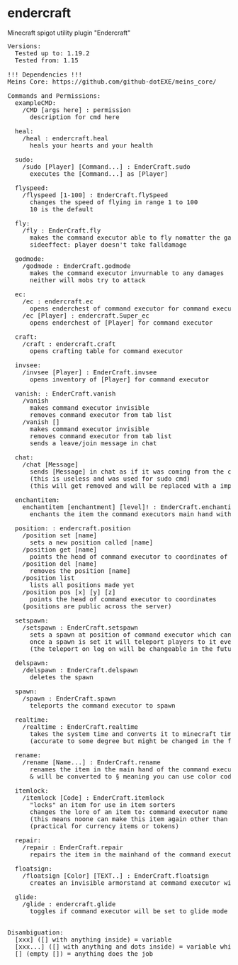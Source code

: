 # endercraft
Minecraft spigot utility plugin "Endercraft"
<pre>
Versions:
  Tested up to: 1.19.2
  Tested from: 1.15

!!! Dependencies !!!
Meins Core: https://github.com/github-dotEXE/meins_core/

Commands and Permissions:
  exampleCMD:
    /CMD [args here] : permission
      description for cmd here
    
  heal:
    /heal : endercraft.heal
      heals your hearts and your health
    
  sudo:
    /sudo [Player] [Command...] : EnderCraft.sudo
      executes the [Command...] as [Player]
    
  flyspeed:
    /flyspeed [1-100] : EnderCraft.flySpeed
      changes the speed of flying in range 1 to 100
      10 is the default
    
  fly:
    /fly : EnderCraft.fly
      makes the command executor able to fly nomatter the gamemode
      sideeffect: player doesn't take falldamage
    
  godmode:
    /godmode : EnderCraft.godmode
      makes the command executor invurnable to any damages
      neither will mobs try to attack
    
  ec:
    /ec : endercraft.ec
      opens enderchest of command executor for command executor
    /ec [Player] : endercraft.Super_ec
      opens enderchest of [Player] for command executor
    
  craft:
    /craft : endercraft.craft
      opens crafting table for command executor
    
  invsee:
    /invsee [Player] : EnderCraft.invsee
      opens inventory of [Player] for command executor
    
  vanish: : EnderCraft.vanish
    /vanish
      makes command executor invisible 
      removes command executor from tab list
    /vanish []
      makes command executor invisible 
      removes command executor from tab list
      sends a leave/join message in chat
    
  chat:
    /chat [Message]
      sends [Message] in chat as if it was coming from the command executor
      (this is useless and was used for sudo cmd)
      (this will get removed and will be replaced with a implementation of writing messages with the sudo cmd)
      
  enchantitem:
    enchantitem [enchantment] [level]! : EnderCraft.enchantitem
      enchants the item the command executors main hand with [enchantment] at level [level] 
      
  position: : endercraft.position
    /position set [name]
      sets a new position called [name]
    /position get [name]
      points the head of command executor to coordinates of position [name]
    /position del [name]
      removes the position [name]
    /position list
      lists all positions made yet
    /position pos [x] [y] [z]
      points the head of command executor to coordinates
    (positions are public across the server)
    
  setspawn:
    /setspawn : EnderCraft.setspawn
      sets a spawn at position of command executor which can be used for /spawn
      once a spawn is set it will teleport players to it everytime they log on
      (the teleport on log on will be changeable in the future)
      
  delspawn:
    /delspawn : EnderCraft.delspawn
      deletes the spawn
      
  spawn:
    /spawn : EnderCraft.spawn
      teleports the command executor to spawn
    
  realtime:
    /realtime : EnderCraft.realtime
      takes the system time and converts it to minecraft time
      (accurate to some degree but might be changed in the future to get real sunrise and sunset information)
    
  rename:
    /rename [Name...] : EnderCraft.rename
      renames the item in the main hand of the command executor to [Name...]
      & will be converted to § meaning you can use color codes
      
  itemlock:
    /itemlock [Code] : EnderCraft.itemlock
      "locks" an item for use in item sorters
      changes the lore of an item to: command executor name + [code]
      (this means noone can make this item again other than the creator (bc of the playername in lore))
      (practical for currency items or tokens)
      
  repair:
    /repair : EnderCraft.repair
      repairs the item in the mainhand of the command executor
    
  floatsign:
    /floatsign [Color] [TEXT..] : EnderCraft.floatsign
      creates an invisible armorstand at command executor with a visible name named: §[Color] + [TEXT..]
  
  glide:
    /glide : endercraft.glide
      toggles if command executor will be set to glide mode once falling 1,5 blocks
   
   
Disambiguation:
  [xxx] ([] with anything inside) = variable
  [xxx...] ([] with anything and dots inside) = variable which extends to more than the 1 arg its on
  [] (empty []) = anything does the job
</pre>
